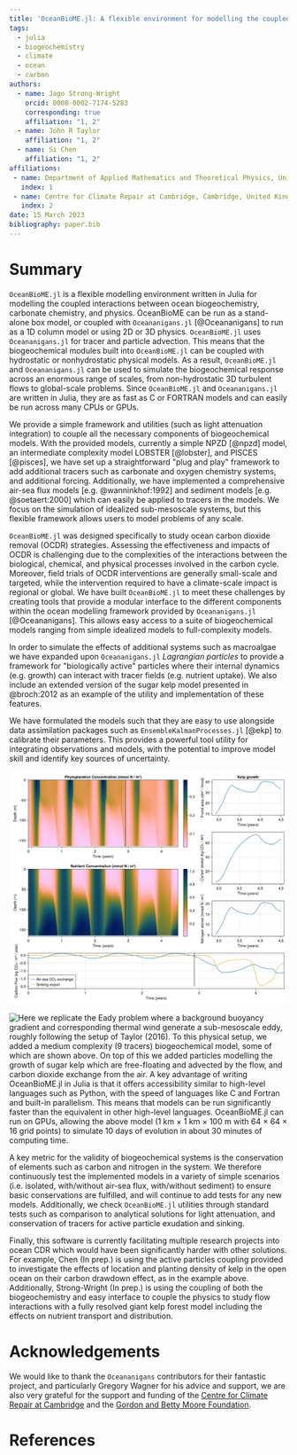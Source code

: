 ```yaml
---
title: 'OceanBioME.jl: A flexible environment for modelling the coupled interactions between ocean biogeochemistry and physics'
tags:
  - julia
  - biogeochemistry
  - climate
  - ocean
  - carbon
authors:
  - name: Jago Strong-Wright
    orcid: 0000-0002-7174-5283
    corresponding: true
    affiliation: "1, 2"
  - name: John R Taylor
    affiliation: "1, 2"
  - name: Si Chen
    affiliation: "1, 2"
affiliations:
 - name: Department of Applied Mathematics and Theoretical Physics, University of Cambridge, Cambridge, United Kingdom
   index: 1
 - name: Centre for Climate Repair at Cambridge, Cambridge, United Kingdom
   index: 2
date: 15 March 2023
bibliography: paper.bib
---
```


# Summary

``OceanBioME.jl`` is a flexible modelling environment written in Julia for modelling the coupled interactions between ocean biogeochemistry, carbonate chemistry, and physics. OceanBioME can be run as a stand-alone box model, or coupled with ``Oceananigans.jl`` [@Oceananigans] to run as a 1D column model or using 2D or 3D physics. ``OceanBioME.jl`` uses ``Oceananigans.jl`` for tracer and particle advection. This means that the biogeochemical modules built into ``OceanBioME.jl`` can be coupled with hydrostatic or nonhydrostatic physical models. As a result, ``OceanBioME.jl`` and ``Oceananigans.jl`` can be used to simulate the biogeochemical response across an enormous range of scales, from non-hydrostatic 3D turbulent flows to global-scale problems. Since ``OceanBioME.jl`` and ``Oceananigans.jl`` are written in Julia, they are as fast as C or FORTRAN models and can easily be run across many CPUs or GPUs.

We provide a simple framework and utilities (such as light attenuation integration) to couple all the necessary components of biogeochemical models. With the provided models, currently a simple NPZD [@npzd] model, an intermediate complexity model LOBSTER [@lobster], and PISCES [@pisces], we have set up a straightforward "plug and play" framework to add additional tracers such as carbonate and oxygen chemistry systems, and additional forcing. Additionally, we have implemented a comprehensive air-sea flux models [e.g. @wanninkhof:1992] and sediment models [e.g. @soetaert:2000] which can easily be applied to tracers in the models. We focus on the simulation of idealized sub-mesoscale systems, but this flexible framework allows users to model problems of any scale.

``OceanBioME.jl`` was designed specifically to study ocean carbon dioxide removal (OCDR) strategies. Assessing the effectiveness and impacts of OCDR is challenging due to the complexities of the interactions between the biological, chemical, and physical processes involved in the carbon cycle. Moreover, field trials of OCDR interventions are generally small-scale and targeted, while the intervention required to have a climate-scale impact is regional or global. We have built ``OceanBioME.jl`` to meet these challenges by creating tools that provide a modular interface to the different components within the ocean modelling framework provided by ``Oceananigans.jl`` [@Oceananigans]. This allows easy access to a suite of biogeochemical models ranging from simple idealized models to full-complexity models. 

In order to simulate the effects of additional systems such as macroalgae we have expanded upon ``Oceananigans.jl`` *Lagrangian particles* to provide a framework for "biologically active" particles where their internal dynamics (e.g. growth) can interact with tracer fields (e.g. nutrient uptake). We also include an extended version of the sugar kelp model presented in @broch:2012 as an example of the utility and implementation of these features. 

We have formulated the models such that they are easy to use alongside data assimilation packages such as ``EnsembleKalmanProcesses.jl`` [@ekp] to calibrate their parameters. This provides a powerful tool utility for integrating observations and models, with the potential to improve model skill and identify key sources of uncertainty. 


![Here we show the results of a 1D model, forced by idealised light and mixing, which qualitatively reproduces the biogeochemical cycles in the North Atlantic. We then add kelp (500 frond / m² in the top 50 m of water) in December of the 3ʳᵈ year (black vertical line) which causes an increase in air-sea carbon dioxide exchange and sinking export, as well as a change in the phytoplankton growth cycle. Plot made with `Makie` [@makie].](column_example.png)

![Here we replicate the Eady problem where a background buoyancy gradient and corresponding thermal wind generate a sub-mesoscale eddy, roughly following the setup of Taylor (2016). To this physical setup, we added a medium complexity (9 tracers) biogeochemical model, some of which are shown above. On top of this we added particles modelling the growth of sugar kelp which are free-floating and advected by the flow, and carbon dioxide exchange from the air. A key advantage of writing ``OceanBioME.jl`` in Julia is that it offers accessibility similar to high-level languages such as Python, with the speed of languages like C and Fortran and built-in parallelism. This means that models can be run significantly faster than the equivalent in other high-level languages. ``OceanBioME.jl`` can run on GPUs, allowing the above model (1 km × 1 km × 100 m with 64 × 64 × 16 grid points) to simulate 10 days of evolution in about 30 minutes of computing time.](eady_example.png)

A key metric for the validity of biogeochemical systems is the conservation of elements such as carbon and nitrogen in the system. We therefore continuously test the implemented models in a variety of simple scenarios (i.e. isolated, with/without air-sea flux, with/without sediment) to ensure basic conservations are fulfilled, and will continue to add tests for any new models. Additionally, we check ``OceanBioME.jl`` utilities through standard tests such as comparison to analytical solutions for light attenuation, and conservation of tracers for active particle exudation and sinking.

<!-- Flexible biogeochemical modelling frameworks similar to ``OceanBioME.jl`` are uncommon and tend to require more significant knowledge of each coupled system, a more cumbersome configuration process, provide a narrower breadth of utility, are not openly available, or are more computationally intensive. For example among the open source alternatives NEMO [@nemo] provides a comprehensive global biogeochemical modelling framework but requires complex configuration and is unsuited for local ecosystem modelling, while MACMODS [@macmods] provides more limited functionality on a slower platform. -->

Finally, this software is currently facilitating multiple research projects into ocean CDR which would have been significantly harder with other solutions. For example, Chen (In prep.) is using the active particles coupling provided to investigate the effects of location and planting density of kelp in the open ocean on their carbon drawdown effect, as in the example above. Additionally, Strong-Wright (In prep.) is using the coupling of both the biogeochemistry and easy interface to couple the physics to study flow interactions with a fully resolved giant kelp forest model including the effects on nutrient transport and distribution.

# Acknowledgements

We would like to thank the ``Oceananigans`` contributors for their fantastic project, and particularly Gregory Wagner for his advice and support, we are also very grateful for the support and funding of the [Centre for Climate Repair at Cambridge](https://www.climaterepair.cam.ac.uk/) and the [Gordon and Betty Moore Foundation](https://www.moore.org/).

# References
